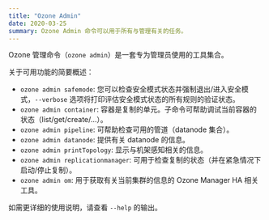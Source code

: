 ```yaml
---
title: "Ozone Admin"
date: 2020-03-25
summary: Ozone Admin 命令可以用于所有与管理有关的任务。
---
```

<!---
  Licensed to the Apache Software Foundation (ASF) under one or more
  contributor license agreements.  See the NOTICE file distributed with
  this work for additional information regarding copyright ownership.
  The ASF licenses this file to You under the Apache License, Version 2.0
  (the "License"); you may not use this file except in compliance with
  the License.  You may obtain a copy of the License at

      http://www.apache.org/licenses/LICENSE-2.0

  Unless required by applicable law or agreed to in writing, software
  distributed under the License is distributed on an "AS IS" BASIS,
  WITHOUT WARRANTIES OR CONDITIONS OF ANY KIND, either express or implied.
  See the License for the specific language governing permissions and
  limitations under the License.
-->

Ozone 管理命令（`ozone admin`）是一套专为管理员使用的工具集合。

关于可用功能的简要概述：

 * `ozone admin safemode`: 您可以检查安全模式状态并强制退出/进入安全模式，`--verbose` 选项将打印评估安全模式状态的所有规则的验证状态。
 * `ozone admin container`: 容器是复制的单元。子命令可帮助调试当前容器的状态（list/get/create/...）。
 * `ozone admin pipeline`: 可帮助检查可用的管道（datanode 集合）。
 * `ozone admin datanode`: 提供有关 datanode 的信息。
 * `ozone admin printTopology`: 显示与机架感知相关的信息。
 * `ozone admin replicationmanager`: 可用于检查复制的状态（并在紧急情况下启动/停止复制）。
 * `ozone admin om`: 用于获取有关当前集群的信息的 Ozone Manager HA 相关工具。

如需更详细的使用说明，请查看 `--help` 的输出。
